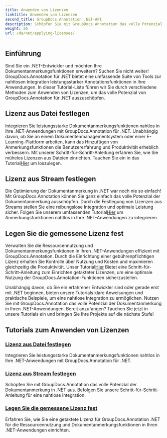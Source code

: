 ```yaml
---
title: Anwenden von Lizenzen
linktitle: Anwenden von Lizenzen
second_title: GroupDocs.Annotation .NET-API
description: Schöpfen Sie mit GroupDocs.Annotation das volle Potenzial der Dokumentanmerkung in .NET aus. Befolgen Sie unsere Schritt-für-Schritt-Anleitungen für eine nahtlose Integration.
weight: 26
url: /de/net/applying-licenses/
---
```

## Einführung

Sind Sie ein .NET-Entwickler und möchten Ihre Dokumentanmerkungsfunktionen erweitern? Suchen Sie nicht weiter! GroupDocs.Annotation für .NET bietet eine umfassende Suite von Tools zur nahtlosen Integration leistungsstarker Annotationsfunktionen in Ihre Anwendungen. In dieser Tutorial-Liste führen wir Sie durch verschiedene Methoden zum Anwenden von Lizenzen, um das volle Potenzial von GroupDocs.Annotation für .NET auszuschöpfen.

## Lizenz aus Datei festlegen
Integrieren Sie leistungsstarke Dokumentanmerkungsfunktionen nahtlos in Ihre .NET-Anwendungen mit GroupDocs.Annotation für .NET. Unabhängig davon, ob Sie an einem Dokumentenmanagementsystem oder einer E-Learning-Plattform arbeiten, kann das Hinzufügen von Anmerkungsfunktionen die Benutzererfahrung und Produktivität erheblich verbessern. Mit unserer Schritt-für-Schritt-Anleitung erfahren Sie, wie Sie mühelos Lizenzen aus Dateien einrichten. Tauchen Sie ein in das Tutorial[Hier](./set-license-from-file/) um loszulegen.

## Lizenz aus Stream festlegen
 Die Optimierung der Dokumentanmerkung in .NET war noch nie so einfach! Mit GroupDocs.Annotation können Sie ganz einfach das volle Potenzial der Dokumentanmerkung ausschöpfen. Durch die Festlegung von Lizenzen aus Streams stellen Sie eine reibungslose Integration und optimale Leistung sicher. Folgen Sie unserem umfassenden Tutorial[Hier](./set-license-from-stream/) um Anmerkungsfunktionen nahtlos in Ihre .NET-Anwendungen zu integrieren.

## Legen Sie die gemessene Lizenz fest
Verwalten Sie die Ressourcennutzung und Dokumentanmerkungsfunktionen in Ihren .NET-Anwendungen effizient mit GroupDocs.Annotation. Durch die Einrichtung einer gebührenpflichtigen Lizenz erhalten Sie Kontrolle über Nutzung und Kosten und maximieren gleichzeitig die Produktivität. Unser Tutorial[Hier](./set-metered-license/) Bietet eine Schritt-für-Schritt-Anleitung zum Einrichten getakteter Lizenzen, um eine optimale Nutzung der GroupDocs.Annotation-Funktionen sicherzustellen.

Unabhängig davon, ob Sie ein erfahrener Entwickler sind oder gerade erst mit .NET beginnen, bieten unsere Tutorials klare Anweisungen und praktische Beispiele, um eine nahtlose Integration zu ermöglichen. Nutzen Sie mit GroupDocs.Annotation das volle Potenzial der Dokumentanmerkung in Ihren .NET-Anwendungen. Bereit anzufangen? Tauchen Sie jetzt in unsere Tutorials ein und bringen Sie Ihre Projekte auf die nächste Stufe!

## Tutorials zum Anwenden von Lizenzen
### [Lizenz aus Datei festlegen](./set-license-from-file/)
Integrieren Sie leistungsstarke Dokumentanmerkungsfunktionen nahtlos in Ihre .NET-Anwendungen mit GroupDocs.Annotation für .NET.
### [Lizenz aus Stream festlegen](./set-license-from-stream/)
Schöpfen Sie mit GroupDocs.Annotation das volle Potenzial der Dokumentanmerkung in .NET aus. Befolgen Sie unsere Schritt-für-Schritt-Anleitung für eine nahtlose Integration.
### [Legen Sie die gemessene Lizenz fest](./set-metered-license/)
Erfahren Sie, wie Sie eine getaktete Lizenz für GroupDocs.Annotation .NET für die Ressourcennutzung und Dokumentanmerkungsfunktionen in Ihren .NET-Anwendungen einrichten.
